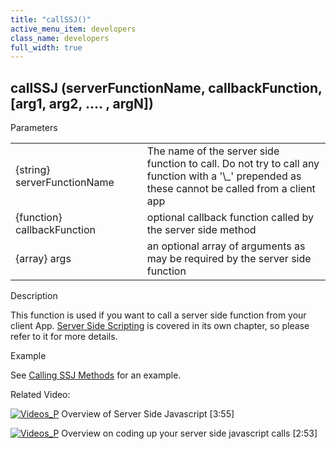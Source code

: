 ```yaml
---
title: "callSSJ()"
active_menu_item: developers
class_name: developers
full_width: true
---
```



## callSSJ (serverFunctionName, callbackFunction, [arg1, arg2, .... , argN])

Parameters

<table>
<tr>
<td width="211">
{string} serverFunctionName

</td>
<td width="9">
</td>
<td width="660">
The name of the server side function to call. Do not try to call any function with a '\_' prepended as these cannot be called from a client app

</td>
</tr>
<tr>
<td width="211">
{function} callbackFunction

</td>
<td width="9">
</td>
<td width="660">
optional callback function called by the server side method

</td>
</tr>
<tr>
<td width="211">
{array} args

</td>
<td width="9">
</td>
<td width="660">
an optional array of arguments as may be required by the server side function

</td>
</tr>
</table>

Description

This function is used if you want to call a server side function from your client App. [Server Side Scripting](../../server-side-scripting-overview/index.htm) is covered in its own chapter, so please refer to it for more details.

Example

See [Calling SSJ Methods](../../server-side-scripting-overview/calling-ssj-methods.htm) for an example.

Related Video:

[![Videos\_P](/img/docs/videos_p.png)](http://www.youtube.com/v/LGzP1Uxk5c4?autoplay=1&hd=1&fs=1&showsearch=0&rel=0&) Overview of Server Side Javascript [3:55]

[![Videos\_P](/img/docs/videos_p.png)](http://www.youtube.com/v/88rEQc8Itvk?autoplay=1&hd=1&fs=1&showsearch=0&rel=0&) Overview on coding up your server side javascript calls [2:53]

